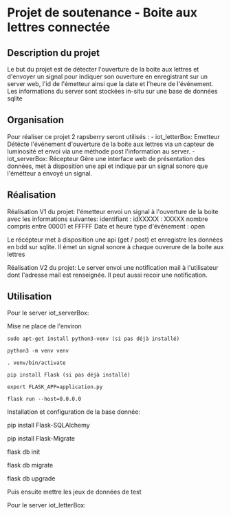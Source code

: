 # Projet de soutenance - Boite aux lettres connectée

## Description du projet

Le but du projet est de détecter l'ouverture de la boite aux lettres et d'envoyer un signal pour indiquer son ouverture en enregistrant sur un server web, l'id de l'émetteur ainsi que la date et l'heure de l'événement. Les informations du server sont stockées in-situ sur une base de données sqlite

## Organisation

Pour réaliser ce projet 2 rapsberry seront utilisés :
    - iot_letterBox: Emetteur
        Détécte l'événement d'ouverture de la boite aux lettres via un capteur de luminosité et envoi via une méthode post l'information au server.
    - iot_serverBox: Récepteur
        Gère une interface web de présentation des données, met à disposition une api et indique par un signal sonore que l'émétteur a envoyé un signal.

## Réalisation
Réalisation V1 du projet: 
l'émetteur envoi un signal à l'ouverture de la boite avec les informations suivantes:
identifiant : idXXXXX : XXXXX nombre compris entre 00001 et FFFFF
Date et heure 
type d'événement : open

Le récépteur met à disposition une api (get / post) et enregistre les données en bdd sur sqlite. 
Il émet un signal sonore à chaque ouverure de la boite aux lettres


Réalisation V2 du projet: 
Le server envoi une notification mail à l'utilisateur dont l'adresse mail est renseignée. Il peut aussi  recoir une notification.


## Utilisation

Pour le server iot_serverBox:

Mise ne place de l'environ

    sudo apt-get install python3-venv (si pas déjà installé)

    python3 -m venv venv

    . venv/bin/activate
    
    pip install Flask (si pas déjà installé)

    export FLASK_APP=application.py 

    flask run --host=0.0.0.0

Installation et configuration de la base donnée:

pip install Flask-SQLAlchemy

pip install Flask-Migrate

flask db init

flask db migrate

flask db upgrade

Puis ensuite mettre les jeux de données de test

Pour le server iot_letterBox:

